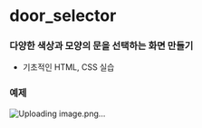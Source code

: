 # door_selector

### 다양한 색상과 모양의 문을 선택하는 화면 만들기
- 기초적인 HTML, CSS 실습

### 예제
![Uploading image.png…]()
